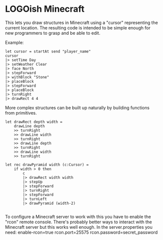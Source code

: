 # LOGOish Minecraft

This lets you draw structures in Minecraft using a "cursor" representing the current location.  The resulting code is intended to be simple enough for new programmers to grasp and be able to edit.

Example:
```f#
let cursor = startAt send "player_name" 
cursor
|> setTime Day
|> setWeather Clear
|> face North
|> stepForward
|> withBlock "Stone"
|> placeBlock
|> stepForward
|> placeBlock
|> turnRight
|> drawRect 4 4
```

More complex structures can be built up naturally by building functions from primitives.
```f#
let drawRect depth width =
    drawLine depth 
    >> turnRight 
    >> drawLine width 
    >> turnRight 
    >> drawLine depth 
    >> turnRight 
    >> drawLine width
    >> turnRight 
    
let rec drawPyramid width (c:Cursor) =
    if width > 0 then 
        c 
        |> drawRect width width
        |> stepUp
        |> stepForward
        |> turnRight
        |> stepForward
        |> turnLeft
        |> drawPyramid (width-2)
    
```


To configure a Minecraft server to work with this you have to enable the "rcon" remote console.  There's probably better ways to interact with the Minecraft server but this works well enough.
In the server.properties you need:
enable-rcon=true
rcon.port=25575
rcon.password=secret_password

